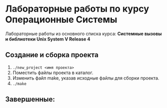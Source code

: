 # Лабораторные работы по курсу Операционные Системы

Лабораторные работы из основного списка курса:
**Системные вызовы и библиотеки Unix System V Release 4**

## Создание и сборка проекта

1. `./new_project <имя проекта>`
2. Поместить файлы проекта в каталог.
3. Изменить файл make, указав исходные файлы для сборки проекта.
4. `./make`

## Завершенные:


